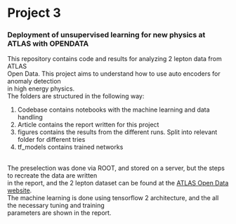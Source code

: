 # Project 3
### Deployment of unsupervised learning for new physics at ATLAS with OPENDATA

This repository contains code and results for analyzing 2 lepton data from ATLAS <br>
Open Data. This project aims to understand how to use auto encoders for anomaly detection <br>
in high energy physics.<br>
The folders are structured ín the following way: <br>
<ol>
<li>Codebase contains notebooks with the machine learning and data handling</li>
<li>Article contains the report written for this project </li>
<li>figures contains the results from the different runs. Split into relevant folder for different tries </li>
<li>tf_models contains trained networks </li>
</ol>
<br>
The preselection was done via ROOT, and stored on a server, but the steps to recreate the data are written <br>
in the report, and the 2 lepton dataset can be found at the <a href="https://atlas.cern/resources/opendata">ATLAS Open Data website</a>. <br>
The machine learning is done using tensorflow 2 architecture, and the all the necessary tuning and training <br> 
parameters are shown in the report. 
